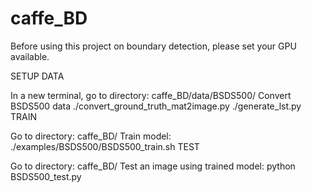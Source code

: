 # caffe_BD

Before using this project on boundary detection, please set your GPU available.

SETUP DATA

In a new terminal, go to directory: caffe_BD/data/BSDS500/
Convert BSDS500 data
./convert_ground_truth_mat2image.py
./generate_lst.py
TRAIN

Go to directory: caffe_BD/
Train model:
./examples/BSDS500/BSDS500_train.sh
TEST

Go to directory: caffe_BD/
Test an image using trained model:
python BSDS500_test.py
